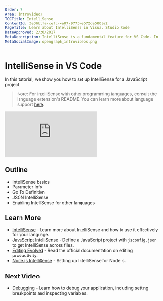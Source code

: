 ```yaml
---
Order: 7
Area: introvideos
TOCTitle: IntelliSense
ContentId: 3e36b1fa-cefc-4a07-9773-e672da5881a2
PageTitle: Learn about IntelliSense in Visual Studio Code
DateApproved: 2/20/2017
MetaDescription: IntelliSense is a fundamental feature for VS Code. In this article, learn how to use IntelliSense for JavaScript in VS Code.
MetaSocialImage: opengraph_introvideos.png
---
```


# IntelliSense in VS Code

In this tutorial, we show you how to set up IntelliSense for a JavaScript project.

> Note: For IntelliSense with other programming languages, consult the language extension's README. You can learn more about language support [here](/docs/languages/overview.md).

<iframe src="https://www.youtube.com/embed/lSPHucggmLo?rel=0&amp;disablekb=0&amp;modestbranding=1&amp;showinfo=0" frameborder="0" allowfullscreen></iframe>

## Outline

* IntelliSense basics
* Parameter Info
* Go To Definition
* JSON IntelliSense
* Enabling IntelliSense for other languages

## Learn More

* [IntelliSense](/docs/editor/intellisense.md) - Learn more about IntelliSense and how to use it effectively for your language. 
* [JavaScript IntelliSense](/docs/languages/javascript.md#intellisense) - Define a JavaScript project with `jsconfig.json` to get IntelliSense across files.
* [Editing Evolved](/docs/editor/editingevolved.md) - Read the official documentation on editing productivity.
* [Node.js IntelliSense](/docs/runtimes/nodejs.md#adding-a-jsconfigjson-configuration-file) - Setting up IntelliSense for Node.js.

## Next Video

* [Debugging](/docs/introvideos/debugging.md) - Learn how to debug your application, including setting breakpoints and inspecting variables.
